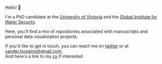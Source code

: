 Hello! 👋 

I'm a PhD candidate at the [University of Victoria](http://www.groundwaterscienceandsustainability.org/) and the [Global Institute for Water Security](http://water.usask.ca/). 

Here, you'll find a mix of repositories associated with manuscripts and personal data visualization projects. 

If you'd like to get in touch, you can reach me on [twitter](https://twitter.com/xander_huggins) or at <xander.huggins@gmail.com>. <br/>
And here's a link to my [cv](https://xanderhuggins.github.io/my-cv/) if interested.
